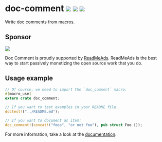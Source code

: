 # doc-comment [![][img_travis-ci]][travis-ci] [![][img_crates]][crates] [![][img_doc]][doc]

[img_travis-ci]: https://api.travis-ci.org/GuillaumeGomez/doc-comment.png?branch=master
[travis-ci]: https://travis-ci.org/GuillaumeGomez/doc-comment

[img_crates]: https://img.shields.io/crates/v/doc-comment.svg
[crates]: https://crates.io/crates/doc-comment

[img_doc]: https://img.shields.io/badge/rust-documentation-blue.svg

Write doc comments from macros.

## Sponsor

<a href="https://g.readmeads.com/readmeads-doc-comment" target="_blank">
    <img src="https://assets.readmeads.com/advertisers/readmeads/doc-comment.png?" />
</a>

Doc Comment is proudly supported by [ReadMeAds](https://g.readmeads.com/readmeads-doc-comment).  ReadMeAds is the best way to start passively monetizing the open source work that you do.  

## Usage example

````rust
// Of course, we need to import the `doc_comment` macro:
#[macro_use]
extern crate doc_comment;

// If you want to test examples in your README file.
doctest!("../README.md");

// If you want to document an item:
doc_comment!(concat!("fooo", "or not foo"), pub struct Foo {});
````

For more information, take a look at the [documentation][doc].

[doc]: https://docs.rs/doc-comment/
